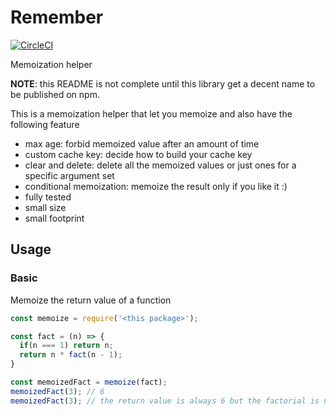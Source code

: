 # Remember

[![CircleCI](https://circleci.com/gh/ramiel/remember.svg?style=svg)](https://circleci.com/gh/ramiel/remember)

Memoization helper

**NOTE**: this README is not complete until this library get a decent name to be published on npm.

This is a memoization helper that let you memoize and also have the following feature

- max age: forbid memoized value after an amount of time
- custom cache key: decide how to build your cache key
- clear and delete: delete all the memoized values or just ones for a specific argument set
- conditional memoization: memoize the result only if you like it :)
- fully tested
- small size
- small footprint

## Usage

### Basic

Memoize the return value of a function

```js
const memoize = require('<this package>');

const fact = (n) => {
  if(n === 1) return n;
  return n * fact(n - 1);
}

const memoizedFact = memoize(fact);
memoizedFact(3); // 6
memoizedFact(3); // the return value is always 6 but the factorial is not computed anymore
```


